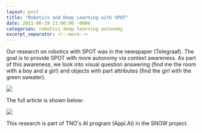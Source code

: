 ```yaml
---
layout: post
title: "Robotics and Deep Learning with SPOT"
date: 2021-06-29 11:00:00 -0000
categories: robotics deep learning autonomy
excerpt_separator: <!--more-->
---
```


Our research on robotics with SPOT was in the newspaper (Telegraaf). 
The goal is to provide SPOT with more autonomy via context awareness. 
As part of this awareness, we look into visual question answering (find me the room with a boy and a girl) and objects with part attributes (find the girl with the green sweater).

<img src="https://gertjanburghouts.github.io/pictures/telegraaf_crop.jpg">

<!--more-->

The full article is shown below: 

<img src="https://gertjanburghouts.github.io/pictures/telegraaf.jpg">

This research is part of TNO's AI program (Appl.AI) in the SNOW project.
